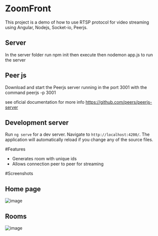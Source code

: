 # ZoomFront

This project is a demo of how to use RTSP protocol for video streaming using Angular, Nodejs, Socket-io, Peerjs. 

## Server
In the server folder run npm init then execute then nodemon app.js to run the server

## Peer js
Download and start the Peerjs server running in the port 3001 with the command
  peerjs -p 3001
 
see oficial documentation for more info https://github.com/peers/peerjs-server

## Development server

Run `ng serve` for a dev server. Navigate to `http://localhost:4200/`. The application will automatically reload if you change any of the source files.


#Features
* Generates room with unique ids
* Allows connection peer to peer for streaming

#Screenshots
## Home page
![image](https://user-images.githubusercontent.com/49459233/198928744-695a8320-4a6e-4b9e-a26e-e33454998c8a.png)
## Rooms
![image](https://user-images.githubusercontent.com/49459233/198928827-5decc38d-c34f-4d9d-a794-fd09ca675618.png)

